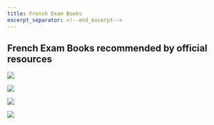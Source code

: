 ```yaml
---
title: French Exam Books
excerpt_separator: <!--end_excerpt-->
---
```


## French Exam Books recommended by official resources
<!--end_excerpt-->

<a target="_blank"  href="https://www.amazon.in/gp/product/2090333480/ref=as_li_tl?ie=UTF8&camp=3638&creative=24630&creativeASIN=2090333480&linkCode=as2&tag=tefprep2020-21&linkId=af7ac7721e461c0a604db0cdce4e1179"><img border="0" src="//ws-in.amazon-adsystem.com/widgets/q?_encoding=UTF8&MarketPlace=IN&ASIN=2090333480&ServiceVersion=20070822&ID=AsinImage&WS=1&Format=_SL250_&tag=tefprep2020-21" ></a><img src="//ir-in.amazon-adsystem.com/e/ir?t=tefprep2020-21&l=am2&o=31&a=2090333480" width="1" height="1" border="0" alt="" style="border:none !important; margin:0px !important;" />

<a target="_blank"  href="https://www.amazon.in/gp/product/2011551668/ref=as_li_tl?ie=UTF8&camp=3638&creative=24630&creativeASIN=2011551668&linkCode=as2&tag=tefprep2020-21&linkId=a973d9072703f0ff3797984a389a2c1f"><img border="0" src="//ws-in.amazon-adsystem.com/widgets/q?_encoding=UTF8&MarketPlace=IN&ASIN=2011551668&ServiceVersion=20070822&ID=AsinImage&WS=1&Format=_SL250_&tag=tefprep2020-21" ></a><img src="//ir-in.amazon-adsystem.com/e/ir?t=tefprep2020-21&l=am2&o=31&a=2011551668" width="1" height="1" border="0" alt="" style="border:none !important; margin:0px !important;" />

<a target="_blank"  href="https://www.amazon.in/gp/product/2090382589/ref=as_li_tl?ie=UTF8&camp=3638&creative=24630&creativeASIN=2090382589&linkCode=as2&tag=tefprep2020-21&linkId=447ee2da79484ac2ff8711ecebe46e2c"><img border="0" src="//ws-in.amazon-adsystem.com/widgets/q?_encoding=UTF8&MarketPlace=IN&ASIN=2090382589&ServiceVersion=20070822&ID=AsinImage&WS=1&Format=_SL250_&tag=tefprep2020-21" ></a><img src="//ir-in.amazon-adsystem.com/e/ir?t=tefprep2020-21&l=am2&o=31&a=2090382589" width="1" height="1" border="0" alt="" style="border:none !important; margin:0px !important;" />

<a target="_blank"  href="https://www.amazon.in/gp/product/227807685X/ref=as_li_tl?ie=UTF8&camp=3638&creative=24630&creativeASIN=227807685X&linkCode=as2&tag=tefprep2020-21&linkId=f27202804f862abf25931bafd43afd1c"><img border="0" src="//ws-in.amazon-adsystem.com/widgets/q?_encoding=UTF8&MarketPlace=IN&ASIN=227807685X&ServiceVersion=20070822&ID=AsinImage&WS=1&Format=_SL250_&tag=tefprep2020-21" ></a><img src="//ir-in.amazon-adsystem.com/e/ir?t=tefprep2020-21&l=am2&o=31&a=227807685X" width="1" height="1" border="0" alt="" style="border:none !important; margin:0px !important;" />
